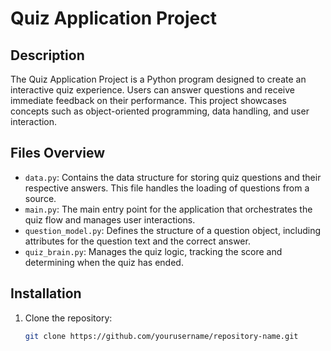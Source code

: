 # Quiz Application Project

## Description
The Quiz Application Project is a Python program designed to create an interactive quiz experience. Users can answer questions and receive immediate feedback on their performance. This project showcases concepts such as object-oriented programming, data handling, and user interaction.

## Files Overview
- `data.py`: Contains the data structure for storing quiz questions and their respective answers. This file handles the loading of questions from a source.
- `main.py`: The main entry point for the application that orchestrates the quiz flow and manages user interactions.
- `question_model.py`: Defines the structure of a question object, including attributes for the question text and the correct answer.
- `quiz_brain.py`: Manages the quiz logic, tracking the score and determining when the quiz has ended.

## Installation
1. Clone the repository:
   ```bash
   git clone https://github.com/yourusername/repository-name.git


